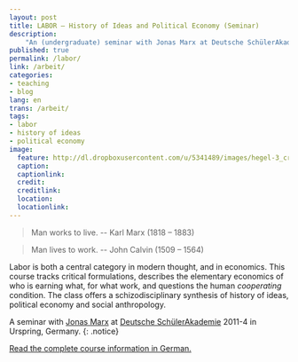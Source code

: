 ```yaml
---
layout: post
title: LABOR – History of Ideas and Political Economy (Seminar)
description:
    "An (undergraduate) seminar with Jonas Marx at Deutsche SchülerAkademie 2011-4 in Urspring, Germany."
published: true
permalink: /labor/
link: /arbeit/
categories:
- teaching
- blog
lang: en
trans: /arbeit/
tags:
- labor
- history of ideas
- political economy
image:
  feature: http://dl.dropboxusercontent.com/u/5341489/images/hegel-3_crop.jpg
  caption:
  captionlink:
  credit:
  creditlink:
  location:
  locationlink:
---
```


> Man works to live.
> -- Karl Marx (1818 – 1883)

> Man lives to work.
> -- John Calvin (1509 – 1564)


Labor is both a central category in modern thought, and in economics.
This course tracks critical formulations, describes the elementary economics of who is earning what, for what work, and questions the human *cooperating* condition.
The class offers a schizodisciplinary synthesis of history of ideas, political economy and social anthropology.

<!--more-->

A seminar with [Jonas Marx](http://jonasmarx.net/) at [Deutsche SchülerAkademie](http://www.deutsche-schuelerakademie.de) 2011-4 in Urspring, Germany.
{: .notice}

<div markdown="0">
<a href="/arbeit/" class="btn">Read the complete course information in German.</a>
</div>